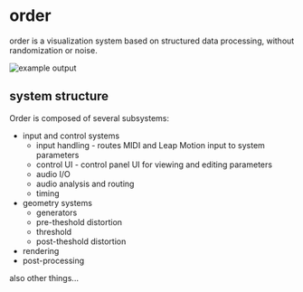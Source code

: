 order
=====

order is a visualization system based on structured data processing, without randomization or noise.

![example output](http://farm4.staticflickr.com/3787/13365828224_95d9d7f556_o.jpg "Example Output")

## system structure
Order is composed of several subsystems:
* input and control systems
  * input handling - routes MIDI and Leap Motion input to system parameters
  * control UI - control panel UI for viewing and editing parameters
  * audio I/O
  * audio analysis and routing
  * timing
* geometry systems
  * generators
  * pre-theshold distortion
  * threshold
  * post-theshold distortion
* rendering
* post-processing


also other things...
